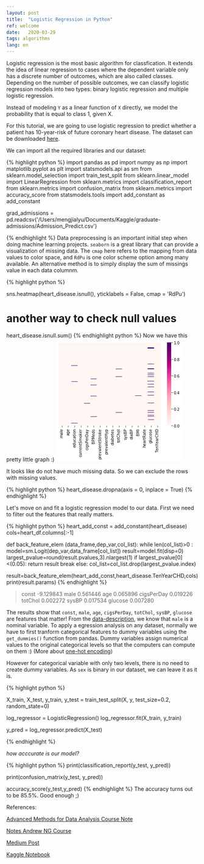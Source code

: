 ```yaml
---
layout: post
title:  "Logistic Regression in Python"
ref: welcome
date:   2020-03-29 
tags: algorithms
lang: en
---
```


Logistic regression is the most basic algorithm for classfication. It extends the idea of linear regression to cases where the dependent variable only has a discrete number of outcomes, which are also called classes. Depending on the number of possible outcomes, we can classify logistic regression models into two types: binary logistic regression and multiple logistic regression. 


Instead of modeling `Y` as a linear function of `X` directly, we model the probability that is equal to class 1, given X. 

For this tutorial, we are going to use logistic regression to predict whether a patient has 10-year-risk of future coronary heart disease. The dataset can be downloaded [here][here].

We can import all the required libraries and our dataset:

{% highlight python %}
import pandas as pd
import numpy as np
import matplotlib.pyplot as plt
import statsmodels.api as sm
from sklearn.model_selection import train_test_split
from sklearn.linear_model import LinearRegression
from sklearn.metrics import classification_report
from sklearn.metrics import confusion_matrix
from sklearn.metrics import accuracy_score
from statsmodels.tools import add_constant as add_constant

grad_admissions = pd.readcsv('/Users/mengjialyu/Documents/Kaggle/graduate-admissions/Admission_Predict.csv')

{% endhighlight %}
Data preprocessing is an important initial step when doing machine learning projects. `seaborn` is a great library that can provide  a visualization of missing data. The `cmap` here refers to the mapping from data values to color space, and `RdPu` is one color scheme option among many available. An alternative method is to simply display the sum of missings value in each data columnm.

{% highlight python %}

sns.heatmap(heart_disease.isnull(), yticklabels = False, cmap = 'RdPu')

# another way to check null values
heart_disease.isnull.sum()
{% endhighlight python %}
Now we have this pretty little graph :)
![heatmap](/assets/2020-03-30-heatmap.png)

It looks like do not have much missing data. So we can exclude the rows with missing values.

{% highlight python %}
heart_disease.dropna(axis = 0, inplace = True)
{% endhighlight %}

Let's move on and fit a logistic regression model to our data.
First we need to filter out the features that really matters.

{% highlight python %}
heart_add_const = add_constant(heart_disease)
cols=heart_df.columns[:-1]

def back_feature_elem (data_frame,dep_var,col_list):
    while len(col_list)>0 :
        model=sm.Logit(dep_var,data_frame[col_list])
        result=model.fit(disp=0)
        largest_pvalue=round(result.pvalues,3).nlargest(1)
        if largest_pvalue[0]<(0.05):
            return result
            break
        else:
            col_list=col_list.drop(largest_pvalue.index)

result=back_feature_elem(heart_add_const,heart_disease.TenYearCHD,cols)
print(result.params)
{% endhighlight %}


> const        -9.129843
> male          0.561446
> age           0.065896
> cigsPerDay    0.019226
> totChol       0.002272
> sysBP         0.017534
> glucose       0.007280


The results show that `const`, `male`, `age`, `cigsPerDay`, `totChol`, `sysBP`, `glucose` are features that matter!
From the [data-description][here], we know that `male` is a nominal variable. To apply a egression analysis on any dataset, normally we have to first tranform categorical features to dummy variables using the `get_dummies()` function from pandas. Dummy variables assign numerical values to the original categorical levels so that the computers can compute on them :) (More about [one-hot encoding][one-hot encode]) 

However for categorical variable with only two levels, there is no need to create dummy variables. As `sex` is binary in our dataset, we can leave it as it is.

{% highlight python %}

X_train, X_test, y_train, y_test = train_test_split(X, y, test_size=0.2, random_state=0)

log_regressor = LogisticRegression()
log_regressor.fit(X_train, y_train)

y_pred = log_regressor.predict(X_test)


{% endhighlight %}

_how acccurate is our model?_

{% highlight python %}
print(classification_report(y_test, y_pred))

print(confusion_matrix(y_test, y_pred))


accuracy_score(y_test,y_pred)
{% endhighlight %}
The accuracy turns out to be 85.5%. Good enough ;)

[here]: https://www.kaggle.com/dileep070/heart-disease-prediction-using-logistic-regression
[one-hot encode]: https://machinelearningmastery.com/why-one-hot-encode-data-in-machine-learning/
References:

[Advanced Methods for Data Analysis Course Note][ref-1]

[Notes Andrew NG Course][ref-2]

[Medium Post][ref-3]

[Kaggle Notebook][ref-4]

[ref-1]: https://www.stat.cmu.edu/~ryantibs/advmethods/notes/logreg.pdf
[ref-2]: https://joparga3.github.io/standford_logistic_regression/index.html#what-is-logistic-regression
[ref-3]: https://medium.com/@anishsingh20/logistic-regression-in-python-423c8d32838b
[ref-4]: https://www.kaggle.com/dileep070/logistic-regression